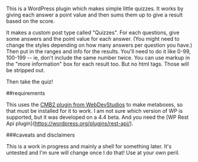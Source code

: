 
This is a WordPress plugin which makes simple little quizzes. It works by giving each answer a point value and then sums them up to give a result based on the score.

It makes a custom post type called "Quizzes". For each questions, give some answers and the point value for each answer. (You might need to change the styles depending on how many answers per question you have.) Then put in the ranges and info for the results. You'll need to do it like 0-99, 100-199 -- ie, don't include the same number twice. You can use markup in the "more information" box for each result too. But no html tags. Those will be stripped out.

Then take the quiz!

##requirements

This uses the [CMB2 plugin from WebDevStudios](https://github.com/WebDevStudios/CMB2) to make metaboxes, so that must be installed for it to work. I am not sure which version of WP is supported, but it was developed on a 4.4 beta. And you need the [WP Rest Api plugin}(https://wordpress.org/plugins/rest-api/).  

###caveats and disclaimers

This is a work in progress and mainly a shell for something later. It's untested and I'm sure will change once I do that! Use at your own peril.

